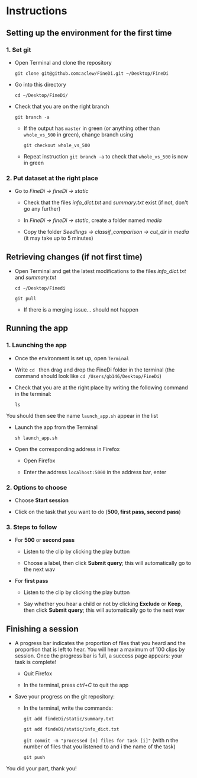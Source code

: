 # Instructions

## Setting up the environment for the first time

### 1. Set git

- Open Terminal and clone the repository

  `git clone git@github.com:aclew/FineDi.git ~/Desktop/FineDi`

- Go into this directory

  `cd ~/Desktop/FineDi/`

- Check that you are on the right branch

  `git branch -a`

  - If the output has `master` in green (or anything other than `whole_vs_500` in green), change branch using

    `git checkout whole_vs_500`
    
  - Repeat instruction `git branch -a` to check that `whole_vs_500` is now in green


### 2. Put dataset at the right place

- Go to _FineDi -> fineDi -> static_

  - Check that the files _info_dict.txt_ and _summary.txt_ exist (if not, don't go any further)

  - In _FineDi -> fineDi -> static_, create a folder named _media_

  - Copy the folder _Seedlings -> classif_comparison -> cut_dir_ in _media_ (it may take up to 5 minutes)

## Retrieving changes (if not first time)

- Open Terminal and get the latest modifications to the files _info_dict.txt_ and _summary.txt_

  `cd ~/Desktop/Finedi`

  `git pull`

  - If there is a merging issue... should not happen
  
## Running the app

### 1. Launching the app

- Once the environment is set up, open `Terminal`

- Write `cd ` then drag and drop the FineDi folder in the terminal (the command should look like `cd /Users/gb146/Desktop/FineDi`)

- Check that you are at the right place by writing the following command in the terminal:

  `ls`

You should then see the name `launch_app.sh` appear in the list

- Launch the app from the Terminal

  `sh launch_app.sh`

- Open the corresponding address in Firefox

  - Open Firefox

  - Enter the address `localhost:5000` in the address bar, enter

### 2. Options to choose

- Choose __Start session__

- Click on the task that you want to do (__500, first pass, second pass__)

### 3. Steps to follow

- For __500__ or __second pass__

  - Listen to the clip by clicking the play button

  - Choose a label, then click __Submit query__; this will automatically go to the next wav

- For __first pass__

  - Listen to the clip by clicking the play button

  - Say whether you hear a child or not by clicking __Exclude__ or __Keep__, then click __Submit query__; this will automatically go to the next wav

## Finishing a session

- A progress bar indicates the proportion of files that you heard and the proportion that is left to hear. You will hear a maximum of 100 clips by session. Once the progress bar is full, a success page appears: your task is complete!

  - Quit Firefox

  - In the terminal, press _ctrl+C_ to quit the app

- Save your progress on the git repository:

  - In the terminal, write the commands:

    `git add findeDi/static/summary.txt`

    `git add findeDi/static/info_dict.txt`

    `git commit -m "processed [n] files for task [i]"` (with n the number of files that you listened to and i the name of the task)

    `git push`


You did your part, thank you!
